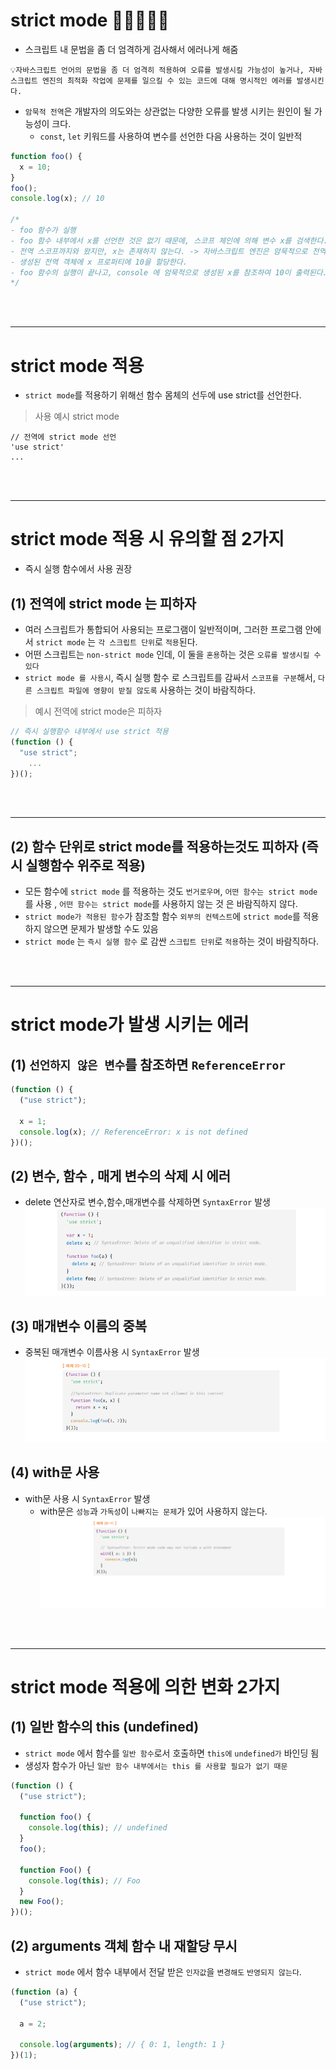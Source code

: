 # strict mode 🎯💡🔥📌✅

- 스크립트 내 문법을 좀 더 엄격하게 검사해서 에러나게 해줌

```
💡자바스크립트 언어의 문법을 좀 더 엄격히 적용하여 오류를 발생시킬 가능성이 높거나, 자바스크립트 엔진의 최적화 작업에 문제를 일으킬 수 있는 코드에 대해 명시적인 에러를 발생시킨다.
```

- `암묵적 전역`은 개발자의 의도와는 상관없는 다양한 오류를 발생 시키는 원인이 될 가능성이 크다.
  - `const`, `let` 키워드를 사용하여 변수를 선언한 다음 사용하는 것이 일반적

```js
function foo() {
  x = 10;
}
foo();
console.log(x); // 10

/*
- foo 함수가 실행
- foo 함수 내부에서 x를 선언한 것은 없기 때문에, 스코프 체인에 의해 변수 x를 검색한다.
- 전역 스코프까지와 왔지만, x는 존재하지 않는다. -> 자바스크립트 엔진은 암묵적으로 전역 객체에 x 프로퍼티를 동적 생성한다.
- 생성된 전역 객체에 x 프로퍼티에 10을 할당한다.
- foo 함수의 실행이 끝나고, console 에 암묵적으로 생성된 x를 참조하여 10이 출력된다.
*/
```

<br />
<br />

---

# strict mode 적용

- `strict mode`를 적용하기 위해선 함수 몸체의 선두에 use strict를 선언한다.

> 사용 예시 strict mode

```
// 전역에 strict mode 선언
'use strict'
...
```

<br />
<br />

---

# strict mode 적용 시 유의할 점 2가지

- 즉시 실행 함수에서 사용 권장

## (1) 전역에 strict mode 는 피하자

- 여러 스크립트가 통합되어 사용되는 프로그램이 일반적이며, 그러한 프로그램 안에서 `strict mode` 는 `각 스크립트 단위`로 `적용`된다.
- 어떤 스크립트는 `non-strict mode` 인데, 이 둘을 `혼용`하는 것은 `오류를 발생시킬 수 있다`
- `strict mode 를 사용시`, 즉시 실행 함수 로 스크립트를 감싸서 `스코프를 구분`해서, `다른 스크립트 파일에 영향이 받질 않도록` 사용하는 것이 바람직하다.

> 예시 전역에 strict mode은 피하자

```js
// 즉시 실행함수 내부에서 use strict 적용
(function () {
  "use strict";
    ...
})();
```

<br />
<br />

---

## (2) 함수 단위로 strict mode를 적용하는것도 피하자 (즉시 실행함수 위주로 적용)

- 모든 함수에 `strict mode` 를 적용하는 것도 `번거로우며`, `어떤 함수는 strict mode`를 사용 , `어떤 함수는 strict mode`를 사용하지 않는 것 은 바람직하지 않다.
- `strict mode가 적용된 함수`가 참조할 함수 `외부의 컨텍스트`에 `strict mode`를 적용하지 않으면 문제가 발생할 수도 있음
- `strict mode` 는 `즉시 실행 함수` 로 감싼 `스크립트 단위`로 `적용`하는 것이 바람직하다.

<br />
<br />

---

# strict mode가 발생 시키는 에러

## (1) `선언하지 않은 변수`를 참조하면 `ReferenceError`

```js
(function () {
  ("use strict");

  x = 1;
  console.log(x); // ReferenceError: x is not defined
})();
```

## (2) 변수, 함수 , 매게 변수의 삭제 시 에러<br />

- delete 연산자로 변수,함수,매개변수를 삭제하면 `SyntaxError` 발생
  ![image](../image/317.png)

## (3) 매개변수 이름의 중복<br />

- 중복된 매개변수 이름사용 시 `SyntaxError` 발생
  ![image](../image/312.png)

## (4) with문 사용<br />

- with문 사용 시 `SyntaxError` 발생
  - with문은 `성능`과 `가독성`이 `나빠지는 문제`가 있어 사용하지 않는다.<br />
    ![image](../image/313.png)

<br />
<br />

---

# strict mode 적용에 의한 변화 2가지

## (1) 일반 함수의 this (undefined)

- `strict mode` 에서 함수를 `일반 함수`로서 호출하면 `this에` `undefined가` 바인딩 됨
- 생성자 함수가 아닌 `일반 함수 내부에서는 this 를 사용할 필요가 없기 때문`

```js
(function () {
  ("use strict");

  function foo() {
    console.log(this); // undefined
  }
  foo();

  function Foo() {
    console.log(this); // Foo
  }
  new Foo();
})();
```

## (2) arguments 객체 함수 내 재할당 무시

- `strict mode` 에서 함수 내부에서 전달 받은 `인자값`을 `변경해도` `반영되지 않는다`.

```js
(function (a) {
  ("use strict");

  a = 2;

  console.log(arguments); // { 0: 1, length: 1 }
})(1);
```
